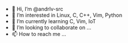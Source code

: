 - 👋 Hi, I’m @andrlv-src
- 👀 I’m interested in Linux, C, C++, Vim, Python
- 🌱 I’m currently learning C, Vim, IoT
- 💞️ I’m looking to collaborate on ...
- 📫 How to reach me ...

<!---
andrlv-src/andrlv-src is a ✨ special ✨ repository because its `README.md` (this file) appears on your GitHub profile.
You can click the Preview link to take a look at your changes.
--->
